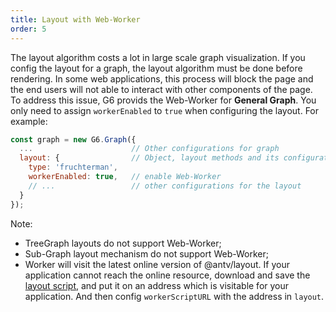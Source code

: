 ```yaml
---
title: Layout with Web-Worker
order: 5
---
```


The layout algorithm costs a lot in large scale graph visualization. If you config the layout for a graph, the layout algorithm must be done before rendering. In some web applications, this process will block the page and the end users will not able to interact with other components of the page. To address this issue, G6 provids the Web-Worker for **General Graph**. You only need to assign `workerEnabled` to `true` when configuring the layout. For example:

```javascript
const graph = new G6.Graph({
  ...                      // Other configurations for graph
  layout: {                // Object, layout methods and its configurations
  	type: 'fruchterman',
    workerEnabled: true,   // enable Web-Worker
    // ...                 // other configurations for the layout
  }
});
```

Note:

- TreeGraph layouts do not support Web-Worker;
- Sub-Graph layout mechanism do not support Web-Worker;
- Worker will visit the latest online version of @antv/layout. If your application cannot reach the online resource, download and save the [layout script](https://unpkg.com/@antv/layout@0.3.23/dist/layout.min.js), and put it on an address which is visitable for your application. And then config `workerScriptURL` with the address in `layout`.
